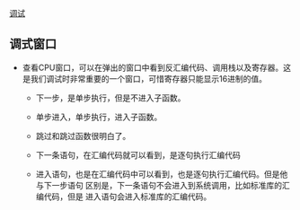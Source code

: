 [调试](https://jingyan.baidu.com/album/03b2f78c0555e65ea237ae90.html?picindex=17)

## 调式窗口

- 查看CPU窗口，可以在弹出的窗口中看到反汇编代码、调用栈以及寄存器。这是我们调试时非常重要的一个窗口，可惜寄存器只能显示16进制的值。

  - 下一步，是单步执行，但是不进入子函数。

  - 单步进入，单步执行，进入子函数。

  - 跳过和跳过函数很明白了。

  - 下一条语句，在汇编代码就可以看到，是逐句执行汇编代码

  - 进入语句，也是在汇编代码中可以看到，也是逐句执行汇编代码。但是他与下一步语句  区别是，下一条语句不会进入到系统调用，比如标准库的汇编代码，但是  进入语句会进入标准库的汇编代码。